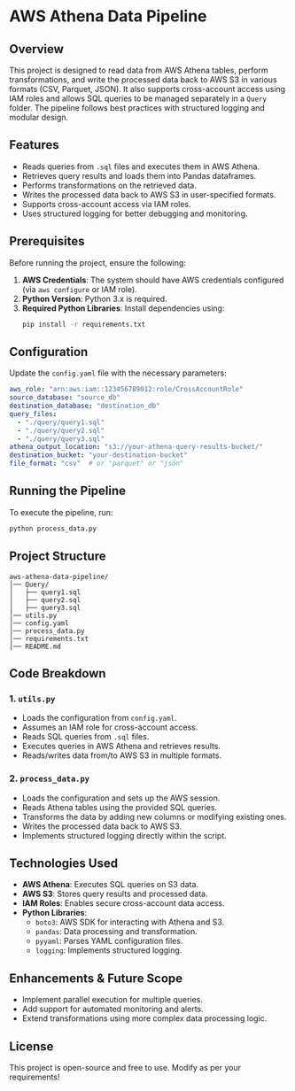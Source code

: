 # AWS Athena Data Pipeline

## Overview
This project is designed to read data from AWS Athena tables, perform transformations, and write the processed data back to AWS S3 in various formats (CSV, Parquet, JSON). It also supports cross-account access using IAM roles and allows SQL queries to be managed separately in a `Query` folder. The pipeline follows best practices with structured logging and modular design.

## Features
- Reads queries from `.sql` files and executes them in AWS Athena.
- Retrieves query results and loads them into Pandas dataframes.
- Performs transformations on the retrieved data.
- Writes the processed data back to AWS S3 in user-specified formats.
- Supports cross-account access via IAM roles.
- Uses structured logging for better debugging and monitoring.

## Prerequisites
Before running the project, ensure the following:
1. **AWS Credentials**: The system should have AWS credentials configured (via `aws configure` or IAM role).
2. **Python Version**: Python 3.x is required.
3. **Required Python Libraries**: Install dependencies using:
   ```sh
   pip install -r requirements.txt
   ```

## Configuration
Update the `config.yaml` file with the necessary parameters:
```yaml
aws_role: "arn:aws:iam::123456789012:role/CrossAccountRole"
source_database: "source_db"
destination_database: "destination_db"
query_files:
  - "./query/query1.sql"
  - "./query/query2.sql"
  - "./query/query3.sql"
athena_output_location: "s3://your-athena-query-results-bucket/"
destination_bucket: "your-destination-bucket"
file_format: "csv"  # or "parquet" or "json"
```

## Running the Pipeline
To execute the pipeline, run:
```sh
python process_data.py
```

## Project Structure
```
aws-athena-data-pipeline/
│── Query/
│   ├── query1.sql
│   ├── query2.sql
│   ├── query3.sql
│── utils.py
│── config.yaml
│── process_data.py
│── requirements.txt
│── README.md
```

## Code Breakdown
### 1. `utils.py`
- Loads the configuration from `config.yaml`.
- Assumes an IAM role for cross-account access.
- Reads SQL queries from `.sql` files.
- Executes queries in AWS Athena and retrieves results.
- Reads/writes data from/to AWS S3 in multiple formats.

### 2. `process_data.py`
- Loads the configuration and sets up the AWS session.
- Reads Athena tables using the provided SQL queries.
- Transforms the data by adding new columns or modifying existing ones.
- Writes the processed data back to AWS S3.
- Implements structured logging directly within the script.

## Technologies Used
- **AWS Athena**: Executes SQL queries on S3 data.
- **AWS S3**: Stores query results and processed data.
- **IAM Roles**: Enables secure cross-account data access.
- **Python Libraries**:
  - `boto3`: AWS SDK for interacting with Athena and S3.
  - `pandas`: Data processing and transformation.
  - `pyyaml`: Parses YAML configuration files.
  - `logging`: Implements structured logging.

## Enhancements & Future Scope
- Implement parallel execution for multiple queries.
- Add support for automated monitoring and alerts.
- Extend transformations using more complex data processing logic.

## License
This project is open-source and free to use. Modify as per your requirements!

